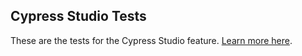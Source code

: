 ## Cypress Studio Tests

These are the tests for the Cypress Studio feature. [Learn more here](https://docs.cypress.io/guides/references/cypress-studio).